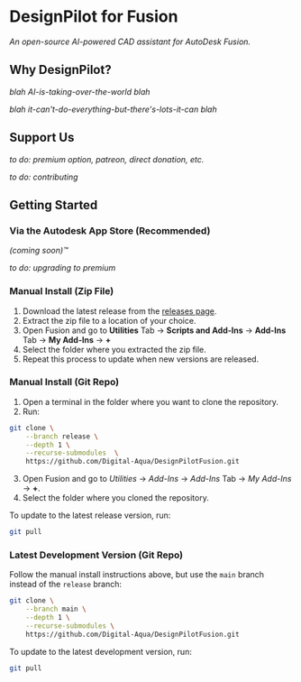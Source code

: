 # DesignPilot for Fusion

*An open-source AI-powered CAD assistant for AutoDesk Fusion.*


## Why DesignPilot?

*blah AI-is-taking-over-the-world blah*

*blah it-can't-do-everything-but-there's-lots-it-can blah*


## Support Us

*to do: premium option, patreon, direct donation, etc.*

*to do: contributing*


## Getting Started

### Via the Autodesk App Store (Recommended)

*(coming soon)&trade;*

*to do: upgrading to premium*


### Manual Install (Zip File)

1. Download the latest release from the [releases page](https://github.com/Digital-Aqua/DesignPilotFusion/releases).
2. Extract the zip file to a location of your choice.
3. Open Fusion and go to **Utilities** Tab &rarr; **Scripts and Add-Ins** &rarr; **Add-Ins** Tab &rarr; **My Add-Ins** &rarr; **+**
4. Select the folder where you extracted the zip file.
5. Repeat this process to update when new versions are released.


### Manual Install (Git Repo)

1. Open a terminal in the folder where you want to clone the repository.
2. Run:
```bash
git clone \
    --branch release \
    --depth 1 \
    --recurse-submodules  \
    https://github.com/Digital-Aqua/DesignPilotFusion.git
```
3. Open Fusion and go to *Utilities* &rarr; *Add-Ins* &rarr; *Add-Ins* Tab &rarr; *My Add-Ins* &rarr; **+**.
4. Select the folder where you cloned the repository.

To update to the latest release version, run:
```bash
git pull
```


### Latest Development Version (Git Repo)

Follow the manual install instructions above, but use the `main` branch instead of the `release` branch:
```bash
git clone \
    --branch main \
    --depth 1 \
    --recurse-submodules \
    https://github.com/Digital-Aqua/DesignPilotFusion.git
```

To update to the latest development version, run:
```bash
git pull
```

